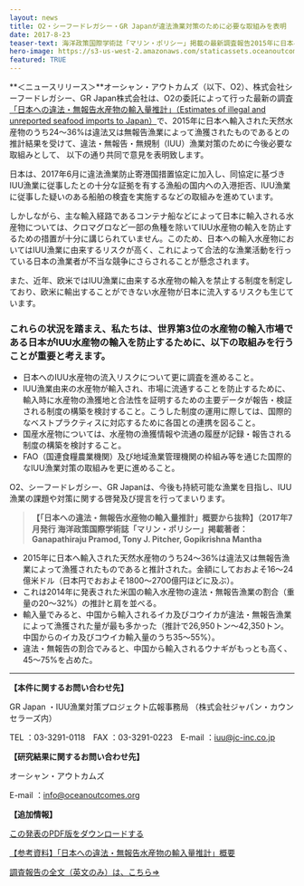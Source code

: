 ```yaml
---
layout: news
title: O2・シーフードレガシー・GR Japanが違法漁業対策のために必要な取組みを表明
date: 2017-8-23
teaser-text: 海洋政策国際学術誌「マリン・ポリシー」掲載の最新調査報告2015年に日本へ輸入された天然水産物のうち24〜36%が違法又は無報告漁業と推計。
hero-image: https://s3-us-west-2.amazonaws.com/staticassets.oceanoutcomes.org/news+and+analysis/hero+images/iuu-imports-japanese-market-hero.jpg
featured: TRUE
---
```

**＜ニュースリリース＞**オーシャン・アウトカムズ（以下、O2）、株式会社シーフードレガシー、GR Japan株式会社は、O2の委託によって行った最新の調査<a href="http://www.sciencedirect.com/science/article/pii/S0308597X17300817" target="_blank">「日本への違法・無報告水産物の輸入量推計」（Estimates of illegal and unreported seafood imports to Japan）</a>で、2015年に日本へ輸入された天然水産物のうち24〜36%は違法又は無報告漁業によって漁獲されたものであるとの推計結果を受けて、違法・無報告・無規制（IUU）漁業対策のために今後必要な取組みとして、
以下の通り共同で意見を表明致します。 

日本は、2017年6月に違法漁業防止寄港国措置協定に加入し、同協定に基づきIUU漁業に従事したとの十分な証拠を有する漁船の国内への入港拒否、IUU漁業に従事した疑いのある船舶の検査を実施するなどの取組みを進めています。

しかしながら、主な輸入経路であるコンテナ船などによって日本に輸入される水産物については、クロマグロなど一部の魚種を除いてIUU水産物の輸入を防止するための措置が十分に講じられていません。このため、日本への輸入水産物においてはIUU漁業に由来するリスクが高く、これによって合法的な漁業活動を行っている日本の漁業者が不当な競争にさらされることが懸念されます。

また、近年、欧米ではIUU漁業に由来する水産物の輸入を禁止する制度を制定しており、欧米に輸出することができない水産物が日本に流入するリスクも生じています。

<h3>これらの状況を踏まえ、私たちは、世界第3位の水産物の輸入市場である日本がIUU水産物の輸入を防止するために、以下の取組みを行うことが重要と考えます。</h3>

* 日本へのIUU水産物の流入リスクについて更に調査を進めること。
* IUU漁業由来の水産物が輸入され、市場に流通することを防止するために、輸入時に水産物の漁獲地と合法性を証明するための主要データが報告・検証される制度の構築を検討すること。こうした制度の運用に際しては、国際的なベストプラクティスに対応するために各国との連携を図ること。
* 国産水産物については、水産物の漁獲情報や流通の履歴が記録・報告される制度の構築を検討すること。
* FAO（国連食糧農業機関）及び地域漁業管理機関の枠組み等を通じた国際的なIUU漁業対策の取組みを更に進めること。

O2、シーフードレガシー、GR Japanは、今後も持続可能な漁業を目指し、IUU漁業の課題や対策に関する啓発及び提言を行ってまいります。

> **【「日本への違法・無報告水産物の輸入量推計」概要から抜粋】（2017年7月発行 海洋政策国際学術誌「マリン・ポリシー」掲載著者：Ganapathiraju Pramod, Tony J. Pitcher, Gopikrishna Mantha**

* 2015年に日本へ輸入された天然水産物のうち24〜36%は違法又は無報告漁業によって漁獲されたものであると推計された。金額にしておおよそ16〜24億米ドル（日本円でおおよそ1800〜2700億円ほどに及ぶ）。
* これは2014年に発表された米国の輸入水産物の違法・無報告漁業の割合（重量の20〜32%）の推計と肩を並べる。
* 輸入量でみると、中国から輸入されるイカ及びコウイカが違法・無報告漁業によって漁獲された量が最も多かった（推計で26,950トン〜42,350トン。中国からのイカ及びコウイカ輸入量のうち35〜55%）。
* 違法・無報告の割合でみると、中国から輸入されるウナギがもっとも高く、45〜75%を占めた。		

----

**【本件に関するお問い合わせ先】**

GR Japan ・IUU漁業対策プロジェクト広報事務局 （株式会社ジャパン・カウンセラーズ内） 

TEL ：03-3291-0118　FAX ：03-3291-0223　E-mail ：<a href="mailto:iuu@jc-inc.co.jp">iuu@jc-inc.co.jp</a>

**【研究結果に関するお問い合わせ先】**

オーシャン・アウトカムズ 

E-mail ：<a href="mailto:info@oceanoutcomes.org">info@oceanoutcomes.org</a> 

**【追加情報】**

<a href="https://s3-us-west-2.amazonaws.com/staticassets.oceanoutcomes.org/supporting+documents/jp+documents/%E3%80%90%E3%83%8B%E3%83%A5%E3%83%BC%E3%82%B9%E3%83%AA%E3%83%AA%E3%83%BC%E3%82%B9%E3%80%91O2%E3%83%BB%E3%82%B7%E3%83%BC%E3%83%95%E3%83%BC%E3%83%88%E3%82%99%E3%83%AC%E3%82%AB%E3%82%99%E3%82%B7%E3%83%BC%E3%83%BBGR+Japan%E3%81%8B%E3%82%99%E9%81%95%E6%B3%95%E6%BC%81%E6%A5%AD%E5%AF%BE%E7%AD%96%E3%81%AE%E3%81%9F%E3%82%81%E3%81%AB%E5%BF%85%E8%A6%81%E3%81%AA%E5%8F%96%E7%B5%84%E3%81%BF%E3%82%92%E8%A1%A8%E6%98%8E_0822%E5%86%8D%E4%BF%AE%E6%AD%A3.pdf" target="blank">この発表のPDF版をダウンロードする</a>

<a href="https://s3-us-west-2.amazonaws.com/staticassets.oceanoutcomes.org/supporting+documents/jp+documents/%E3%80%90%E5%8F%82%E8%80%83%E8%B3%87%E6%96%99%E3%80%91%E3%80%8C%E6%97%A5%E6%9C%AC%E3%81%B8%E3%81%AE%E9%81%95%E6%B3%95%E3%83%BB%E7%84%A1%E5%A0%B1%E5%91%8A%E6%B0%B4%E7%94%A3%E7%89%A9%E3%81%AE%E8%BC%B8%E5%85%A5%E9%87%8F%E6%8E%A8%E8%A8%88%E3%80%8D%E6%A6%82%E8%A6%81.pdf" target="blank">【参考資料】「日本への違法・無報告水産物の輸入量推計」概要</a>

<a href="https://authors.elsevier.com/sd/article/S0308597X17300817" target="blank">調査報告の全文（英文のみ）は、こちら⇒</a>

